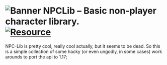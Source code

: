 ![Banner](https://i.imgur.com/WL6QeUA.png)
NPCLib – Basic non-player character library.<br>
[![Resource](https://img.shields.io/badge/SpigotMC-Resource-orange.svg)](https://www.spigotmc.org/resources/npclib.55884/)
=

NPC-Lib is pretty cool, really cool actually, but it seems to be dead.
So this is a simple collection of some hacky (or even ungodly, in some cases) work arounds to port the api to 1.17;